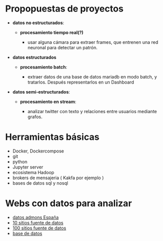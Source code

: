 # Propopuestas de proyectos


 - **datos no estructurados**: 

   - **procesamiento tiempo real(?)**
  
      - usar alguna cámara para extraer frames, que entrenen una red neuronal para detectar un patrón.
      
    

 - **datos estructurados**

    - **procesamiento batch**: 
  
      - extraer datos de una base de datos mariadb  en modo batch, y tratarlos. Después representarlos en un Dashboard
        
 - **datos semi-estructurados**:

    - **procesamiento en stream**:
 
      - analizar twitter con texto y relaciones entre usuarios mediante grafos.


# Herramientas básicas

  - Docker, Dockercompose
  - git
  - python
  - Jupyter server
  - ecosistema Hadoop
  - brokers de mensajeria ( Kakfa por ejemplo )
  - bases de datos sql y nosql


# Webs con datos para analizar


  - [datos admons España](https://datos.gob.es/es)
  - [10 sitios fuente de datos](https://careerfoundry.com/en/blog/data-analytics/where-to-find-free-datasets/)
  - [100 sitios fuente de datos](https://medium.com/analytics-vidhya/top-100-open-source-datasets-for-data-science-cd5a8d67cc3d)
  - [base de datos](https://dataedo.com/kb/databases/mariadb/sample-databases)
